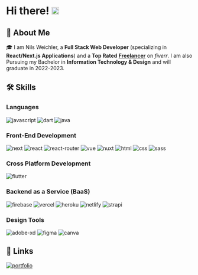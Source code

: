 # Hi there! <img src="https://media.giphy.com/media/hvRJCLFzcasrR4ia7z/giphy.gif" width="20px">

## 🚀 About Me

🎓 I am Nils Weichler, a **Full Stack Web Developer** (specializing in **React/Next.js Applications**) and a **Top Rated** [**Freelancer**](https://www.fiverr.com/nilsweichler) on _fiverr_. I am also Pursuing my Bachelor in **Information Technology & Design** and will graduate in 2022-2023.



## 🛠️ Skills

### Languages
![javascript](https://img.shields.io/badge/JavaScript-323330?style=for-the-badge&logo=javascript&logoColor=F7DF1E)
![dart](https://img.shields.io/badge/Dart-28B6F6?style=for-the-badge&logo=dart&logoColor=white)
![java](https://img.shields.io/badge/Java-A35900?style=for-the-badge&logo=dart&logoColor=white)

### Front-End Development
![next](https://img.shields.io/badge/Next-000000?style=for-the-badge&logo=nextdotjs&logoColor=FFFFFF)
![react](https://img.shields.io/badge/React-20232A?style=for-the-badge&logo=react&logoColor=61DAFB)
![react-router](https://img.shields.io/badge/React_Router-CA4245?style=for-the-badge&logo=react-router&logoColor=white)
![vue](https://img.shields.io/badge/Vuejs-00C180?style=for-the-badge&logo=vuedotjs&logoColor=FFFFFF)
![nuxt](https://img.shields.io/badge/Nuxtjs-022A34?style=for-the-badge&logo=nuxtdotjs&logoColor=FFFFFF)
![html](https://img.shields.io/badge/HTML5-E34F26?style=for-the-badge&logo=html5&logoColor=white)
![css](https://img.shields.io/badge/CSS3-1572B6?style=for-the-badge&logo=css3&logoColor=white)
![sass](https://img.shields.io/badge/SASS-CC6699?style=for-the-badge&logo=sass&logoColor=white)

### Cross Platform Development

![flutter](https://img.shields.io/badge/Flutter-28B6F6?style=for-the-badge&logo=flutter&logoColor=white)

### Backend as a Service (BaaS)

![firebase](https://img.shields.io/badge/Firebase-ffaa00?style=for-the-badge&logo=Firebase&logoColor=white)
![vercel](https://img.shields.io/badge/Vercel-000000?style=for-the-badge&logo=Vercel&logoColor=white)
![heroku](https://img.shields.io/badge/Heroku-430098?style=for-the-badge&logo=heroku&logoColor=white)
![netlify](https://img.shields.io/badge/Netlify-00C7B7?style=for-the-badge&logo=netlify&logoColor=white)
![strapi](https://img.shields.io/badge/Strapi-121234?style=for-the-badge&logo=strapi&logoColor=white)

### Design Tools
![adobe-xd](https://img.shields.io/badge/adobe_xd-470137?style=for-the-badge&logo=adobe-xd&logoColor=white)
![figma](https://img.shields.io/badge/figma-000000?style=for-the-badge&logo=figma&logoColor=white)
![canva](https://img.shields.io/badge/canva-00C4CC?style=for-the-badge&logo=canva&logoColor=white)

## 🔗 Links

[![portfolio](https://img.shields.io/badge/Portfolio-5340ff?style=for-the-badge&logo=Google-chrome&logoColor=white)](https://nils-weichler.com)

<!--
**nilsweichler/nilsweichler** is a ✨ _special_ ✨ repository because its `README.md` (this file) appears on your GitHub profile.

Here are some ideas to get you started:

- 🔭 I’m currently working on ...
- 🌱 I’m currently learning ...
- 👯 I’m looking to collaborate on ...
- 🤔 I’m looking for help with ...
- 💬 Ask me about ...
- 📫 How to reach me: ...
- 😄 Pronouns: ...
- ⚡ Fun fact: ...
-->
